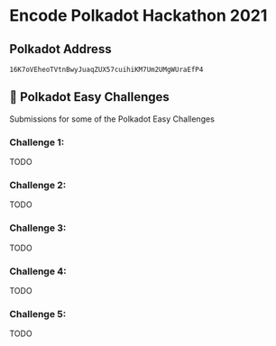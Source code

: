 # Encode Polkadot Hackathon 2021

## Polkadot Address

```text
16K7oVEheoTVtnBwyJuaqZUX57cuihiKM7Um2UMgWUraEfP4
```

## 🚀 Polkadot Easy Challenges

Submissions for some of the Polkadot Easy Challenges

### Challenge 1:

TODO

### Challenge 2:

TODO

### Challenge 3:

TODO

### Challenge 4:

TODO

### Challenge 5:

TODO
